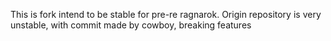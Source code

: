 This is fork intend to be stable for pre-re ragnarok. Origin repository is very unstable, with commit made by cowboy, breaking features 
